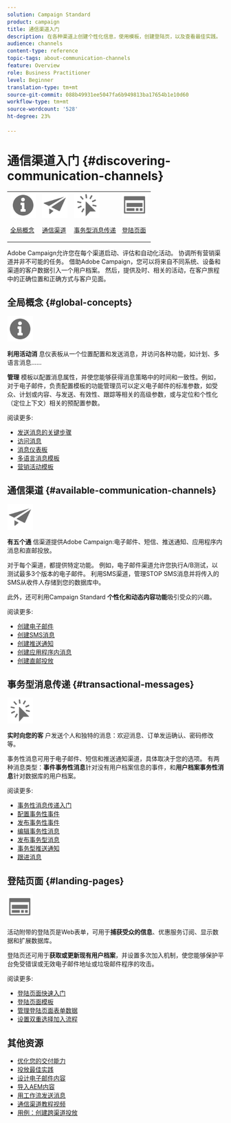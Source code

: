 ```yaml
---
solution: Campaign Standard
product: campaign
title: 通信渠道入门
description: 在各种渠道上创建个性化信息，使用模板，创建登陆页，以及查看最佳实践。
audience: channels
content-type: reference
topic-tags: about-communication-channels
feature: Overview
role: Business Practitioner
level: Beginner
translation-type: tm+mt
source-git-commit: 088b49931ee5047fa6b949813ba17654b1e10d60
workflow-type: tm+mt
source-wordcount: '528'
ht-degree: 23%

---
```



# 通信渠道入门 {#discovering-communication-channels}

<table>
<tr>
<td><img src="assets/do-not-localize/icon_concepts.svg" width="60px"><p><a href="#global-concepts">全局概念</a></p></td>
<td><img src="assets/do-not-localize/icon_channels.svg" width="60px"><p><a href="#available-communication-channels">通信渠道</a></p></td>
<td><img src="assets/do-not-localize/icon_transactional.svg" width="60px"><p><a href="#transactional-messages">事务型消息传递</a></p></td>
<td><img src="assets/do-not-localize/icon_landing.svg" width="60px"><p><a href="#landing-pages">登陆页面</a></p></td></tr>
</table>

Adobe Campaign允许您在每个渠道启动、评估和自动化活动。
协调所有营销渠道并非不可能的任务。 借助Adobe Campaign，您可以将来自不同系统、设备和渠道的客户数据引入一个用户档案。 然后，提供及时、相关的活动，在客户旅程中的正确位置和正确方式与客户见面。

## 全局概念 {#global-concepts}

<img src="assets/do-not-localize/icon_concepts.svg" width="60px">

**利用活动消** 息仪表板从一个位置配置和发送消息，并访问各种功能，如计划、多语言消息……

**管理** 模板以配置消息属性，并使您能够获得消息策略中的时间和一致性。例如，对于电子邮件，负责配置模板的功能管理员可以定义电子邮件的标准参数，如受众、计划或内容、与发送、有效性、跟踪等相关的高级参数，或与定位和个性化（定位上下文）相关的预配置参数。

阅读更多:

* [发送消息的关键步骤](../../channels/using/key-steps-to-send-a-message.md)
* [访问消息](../../channels/using/accessing-messages.md)
* [消息仪表板](../../channels/using/message-dashboard.md)
* [多语言消息模板](../../channels/using/multilingual-messages-template.md)
* [营销活动模板](../../start/using/marketing-activity-templates.md)

## 通信渠道 {#available-communication-channels}

<img src="assets/do-not-localize/icon_channels.svg"  width="60px">

**有五个通** 信渠道提供Adobe Campaign:电子邮件、短信、推送通知、应用程序内消息和直邮投放。

对于每个渠道，都提供特定功能。 例如，电子邮件渠道允许您执行A/B测试，以测试最多3个版本的电子邮件。 利用SMS渠道，管理STOP SMS消息并将传入的SMS从收件人存储到您的数据库中。

此外，还可利用Campaign Standard **个性化和动态内容功能**&#x200B;吸引受众的兴趣。

阅读更多:

* [创建电子邮件](../../channels/using/about-emails.md)
* [创建SMS消息](../../channels/using/about-sms-messages.md)
* [创建推送通知](../../channels/using/about-push-notifications.md)
* [创建应用程序内消息](../../channels/using/about-in-app-messaging.md)
* [创建直邮投放](../../channels/using/about-direct-mail.md)

## 事务型消息传递 {#transactional-messages}

<img src="assets/do-not-localize/icon_transactional.svg" width="60px">

**实时向您的客** 户发送个人和独特的消息：欢迎消息、订单发运确认、密码修改等。

事务性消息可用于电子邮件、短信和推送通知渠道，具体取决于您的选项。 有两种消息类型：**事件事务性消息**&#x200B;针对没有用户档案信息的事件，和&#x200B;**用户档案事务性消息**&#x200B;针对数据库的用户档案。

阅读更多:

* [事务性消息传递入门](../../channels/using/getting-started-with-transactional-msg.md)
* [配置事务性事件](../../channels/using/configuring-transactional-event.md)
* [发布事务性事件](../../channels/using/publishing-transactional-event.md)
* [编辑事务性消息](../../channels/using/editing-transactional-message.md)
* [发布事务型消息](../../channels/using/publishing-transactional-message.md)
* [事务型推送通知](../../channels/using/transactional-push-notifications.md)
* [跟进消息](../../channels/using/follow-up-messages.md)

## 登陆页面 {#landing-pages}

<img src="assets/do-not-localize/icon_landing.svg" width="60px">

活动附带的登陆页是Web表单，可用于&#x200B;**捕获受众的信息**、优惠服务订阅、显示数据和扩展数据库。

登陆页还可用于&#x200B;**获取或更新现有用户档案**，并设置多次加入机制，使您能够保护平台免受错误或无效电子邮件地址或垃圾邮件程序的攻击。

阅读更多:

* [登陆页面快速入门](../../channels/using/getting-started-with-landing-pages.md)
* [登陆页面模板](../../channels/using/landing-page-templates.md)
* [管理登陆页面表单数据](../../channels/using/managing-landing-page-form-data.md)
* [设置双重选择加入流程](../../channels/using/setting-up-a-double-opt-in-process.md)

## 其他资源

* [优化您的交付能力](../../sending/using/about-deliverability.md)
* [投放最佳实践](../../sending/using/delivery-best-practices.md)
* [设计电子邮件内容](../../designing/using/designing-content-in-adobe-campaign.md)
* [导入AEM内容](../../integrating/using/creating-email-experience-manager.md)
* [用工作流发送消息](../../automating/using/about-channel-activities.md)
* [通信渠道教程视频](https://docs.adobe.com/content/help/zh-Hans/campaign-standard-learn/tutorials/communication-channels/email/create-email-from-homepage.html)
* [用例：创建跨渠道投放](../../automating/using/workflow-cross-channel-delivery.md)
